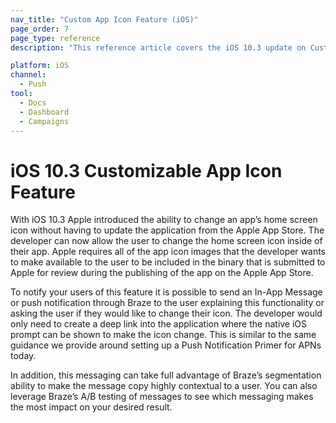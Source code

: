 ```yaml
---
nav_title: "Custom App Icon Feature (iOS)"
page_order: 7
page_type: reference
description: "This reference article covers the iOS 10.3 update on Customizable App Icon."

platform: iOS
channel:
  - Push
tool:
  - Docs
  - Dashboard
  - Campaigns
---
```


# iOS 10.3 Customizable App Icon Feature

With iOS 10.3 Apple introduced the ability to change an app’s home screen icon without having to update the application from the Apple App Store. The developer can now allow the user to change the home screen icon inside of their app. Apple requires all of the app icon images that the developer wants to make available to the user to be included in the binary that is submitted to Apple for review during the publishing of the app on the Apple App Store.

To notify your users of this feature it is possible to send an In-App Message or push notification through Braze to the user explaining this functionality or asking the user if they would like to change their icon. The developer would only need to create a deep link into the application where the native iOS prompt can be shown to make the icon change. This is similar to the same guidance we provide around setting up a Push Notification Primer for APNs today.

In addition, this messaging can take full advantage of Braze’s segmentation ability to make the message copy highly contextual to a user. You can also leverage Braze’s A/B testing of messages to see which messaging makes the most impact on your desired result.
